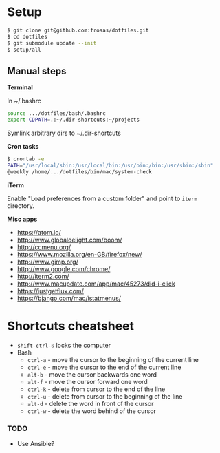 # Setup

```bash
$ git clone git@github.com:frosas/dotfiles.git
$ cd dotfiles
$ git submodule update --init
$ setup/all
```

## Manual steps

**Terminal**

In ~/.bashrc

```bash
source .../dotfiles/bash/.bashrc
export CDPATH=.:~/.dir-shortcuts:~/projects
```

Symlink arbitrary dirs to ~/.dir-shortcuts

**Cron tasks**

```bash
$ crontab -e
PATH="/usr/local/sbin:/usr/local/bin:/usr/bin:/bin:/usr/sbin:/sbin"
@weekly /home/.../dotfiles/bin/mac/system-check
```

**iTerm**

Enable "Load preferences from a custom folder" and point to `iterm` directory.
 
**Misc apps**

- https://atom.io/
- http://www.globaldelight.com/boom/
- http://ccmenu.org/
- https://www.mozilla.org/en-GB/firefox/new/
- http://www.gimp.org/
- http://www.google.com/chrome/
- http://iterm2.com/
- http://www.macupdate.com/app/mac/45273/did-i-click
- https://justgetflux.com/
- https://bjango.com/mac/istatmenus/

# Shortcuts cheatsheet

- `shift-ctrl-⎋` locks the computer
- Bash
  - `ctrl-a` - move the cursor to the beginning of the current line
  - `ctrl-e` - move the cursor to the end of the current line
  - `alt-b` - move the cursor backwards one word
  - `alt-f` - move the cursor forward one word
  - `ctrl-k` - delete from cursor to the end of the line
  - `ctrl-u` - delete from cursor to the beginning of the line
  - `alt-d` - delete the word in front of the cursor
  - `ctrl-w` - delete the word behind of the cursor

### TODO

- Use Ansible?
